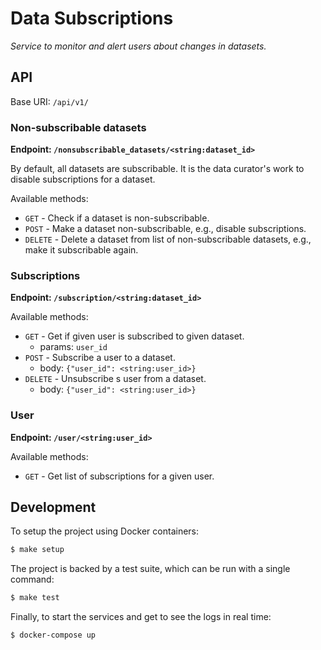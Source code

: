 # Data Subscriptions

*Service to monitor and alert users about changes in datasets.*

## API

Base URI: `/api/v1/`

### Non-subscribable datasets

**Endpoint: `/nonsubscribable_datasets/<string:dataset_id>`**

By default, all datasets are subscribable. It is the data curator's work to disable subscriptions for a dataset.

Available methods:

* `GET` - Check if a dataset is non-subscribable.
* `POST` - Make a dataset non-subscribable, e.g., disable subscriptions.
* `DELETE` - Delete a dataset from list of non-subscribable datasets, e.g., make it subscribable again.

### Subscriptions

**Endpoint: `/subscription/<string:dataset_id>`**

Available methods:

* `GET` - Get if given user is subscribed to given dataset.
  * params: `user_id`
* `POST` - Subscribe a user to a dataset.
  * body: `{"user_id": <string:user_id>}`
* `DELETE` - Unsubscribe s user from a dataset.
  * body: `{"user_id": <string:user_id>}`

### User

**Endpoint: `/user/<string:user_id>`**

Available methods:

* `GET` - Get list of subscriptions for a given user.

## Development

To setup the project using Docker containers:

```sh
$ make setup
```

The project is backed by a test suite, which can be run with a single command:

```sh
$ make test
```

Finally, to start the services and get to see the logs in real time:

```
$ docker-compose up
```
